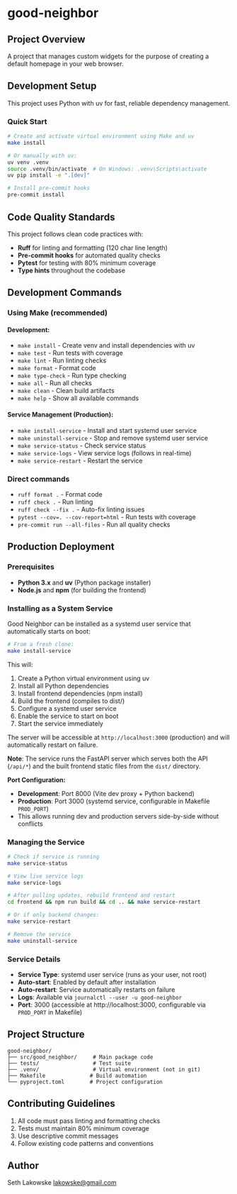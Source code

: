 # good-neighbor

## Project Overview

A project that manages custom widgets for the purpose of creating a default homepage in your web browser.

## Development Setup

This project uses Python with uv for fast, reliable dependency management.

### Quick Start

```bash
# Create and activate virtual environment using Make and uv
make install

# Or manually with uv:
uv venv .venv
source .venv/bin/activate  # On Windows: .venv\Scripts\activate
uv pip install -e ".[dev]"

# Install pre-commit hooks
pre-commit install
```

## Code Quality Standards

This project follows clean code practices with:

- **Ruff** for linting and formatting (120 char line length)
- **Pre-commit hooks** for automated quality checks
- **Pytest** for testing with 80% minimum coverage
- **Type hints** throughout the codebase

## Development Commands

### Using Make (recommended)

#### Development:

- `make install` - Create venv and install dependencies with uv
- `make test` - Run tests with coverage
- `make lint` - Run linting checks
- `make format` - Format code
- `make type-check` - Run type checking
- `make all` - Run all checks
- `make clean` - Clean build artifacts
- `make help` - Show all available commands

#### Service Management (Production):

- `make install-service` - Install and start systemd user service
- `make uninstall-service` - Stop and remove systemd user service
- `make service-status` - Check service status
- `make service-logs` - View service logs (follows in real-time)
- `make service-restart` - Restart the service

### Direct commands

- `ruff format .` - Format code
- `ruff check .` - Run linting
- `ruff check --fix .` - Auto-fix linting issues
- `pytest --cov=. --cov-report=html` - Run tests with coverage
- `pre-commit run --all-files` - Run all quality checks

## Production Deployment

### Prerequisites

- **Python 3.x** and **uv** (Python package installer)
- **Node.js** and **npm** (for building the frontend)

### Installing as a System Service

Good Neighbor can be installed as a systemd user service that automatically starts on boot:

```bash
# From a fresh clone:
make install-service
```

This will:

1. Create a Python virtual environment using uv
1. Install all Python dependencies
1. Install frontend dependencies (npm install)
1. Build the frontend (compiles to dist/)
1. Configure a systemd user service
1. Enable the service to start on boot
1. Start the service immediately

The server will be accessible at `http://localhost:3000` (production) and will automatically restart on failure.

**Note**: The service runs the FastAPI server which serves both the API (`/api/*`) and the built frontend static files from the `dist/` directory.

**Port Configuration:**

- **Development**: Port 8000 (Vite dev proxy + Python backend)
- **Production**: Port 3000 (systemd service, configurable in Makefile `PROD_PORT`)
- This allows running dev and production servers side-by-side without conflicts

### Managing the Service

```bash
# Check if service is running
make service-status

# View live service logs
make service-logs

# After pulling updates, rebuild frontend and restart
cd frontend && npm run build && cd .. && make service-restart

# Or if only backend changes:
make service-restart

# Remove the service
make uninstall-service
```

### Service Details

- **Service Type**: systemd user service (runs as your user, not root)
- **Auto-start**: Enabled by default after installation
- **Auto-restart**: Service automatically restarts on failure
- **Logs**: Available via `journalctl --user -u good-neighbor`
- **Port**: 3000 (accessible at http://localhost:3000, configurable via `PROD_PORT` in Makefile)

## Project Structure

```
good-neighbor/
├── src/good_neighbor/     # Main package code
├── tests/                 # Test suite
├── .venv/                 # Virtual environment (not in git)
├── Makefile              # Build automation
└── pyproject.toml        # Project configuration
```

## Contributing Guidelines

1. All code must pass linting and formatting checks
1. Tests must maintain 80% minimum coverage
1. Use descriptive commit messages
1. Follow existing code patterns and conventions

## Author

Seth Lakowske <lakowske@gmail.com>
